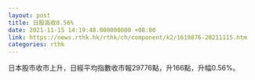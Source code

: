 ```yaml
---
layout: post
title: 日股高收0.56%
date: 2021-11-15 14:19:48.000000000 +08:00
link: https://news.rthk.hk/rthk/ch/component/k2/1619876-20211115.htm
categories: rthk
---
```


日本股市收市上升，日經平均指數收市報29776點，升166點，升幅0.56%。
